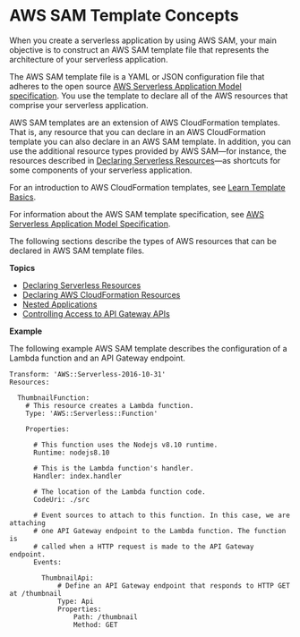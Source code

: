 # AWS SAM Template Concepts<a name="serverless-sam-template-basics"></a>

When you create a serverless application by using AWS SAM, your main objective is to construct an AWS SAM template file that represents the architecture of your serverless application\.

The AWS SAM template file is a YAML or JSON configuration file that adheres to the open source [AWS Serverless Application Model specification](https://github.com/awslabs/serverless-application-model/blob/master/versions/2016-10-31.md)\. You use the template to declare all of the AWS resources that comprise your serverless application\.

AWS SAM templates are an extension of AWS CloudFormation templates\. That is, any resource that you can declare in an AWS CloudFormation template you can also declare in an AWS SAM template\. In addition, you can use the additional resource types provided by AWS SAM—for instance, the resources described in [Declaring Serverless Resources](serverless-sam-template.md)—as shortcuts for some components of your serverless application\.

For an introduction to AWS CloudFormation templates, see [Learn Template Basics](https://docs.aws.amazon.com/AWSCloudFormation/latest/UserGuide/gettingstarted.templatebasics.html)\.

For information about the AWS SAM template specification, see [AWS Serverless Application Model Specification](https://github.com/awslabs/serverless-application-model/blob/master/versions/2016-10-31.md)\.

The following sections describe the types of AWS resources that can be declared in AWS SAM template files\.

**Topics**
+ [Declaring Serverless Resources](serverless-sam-template.md)
+ [Declaring AWS CloudFormation Resources](appendix-appendix-sam-templates-and-cf-templates.md)
+ [Nested Applications](serverless-sam-template-nested-applications.md)
+ [Controlling Access to API Gateway APIs](serverless-controlling-access-to-apis.md)

**Example**

The following example AWS SAM template describes the configuration of a Lambda function and an API Gateway endpoint\.

```
Transform: 'AWS::Serverless-2016-10-31'
Resources:

  ThumbnailFunction:
    # This resource creates a Lambda function.
    Type: 'AWS::Serverless::Function'
    
    Properties:
      
      # This function uses the Nodejs v8.10 runtime.
      Runtime: nodejs8.10
        
      # This is the Lambda function's handler.
      Handler: index.handler
      
      # The location of the Lambda function code.
      CodeUri: ./src
      
      # Event sources to attach to this function. In this case, we are attaching
      # one API Gateway endpoint to the Lambda function. The function is
      # called when a HTTP request is made to the API Gateway endpoint.
      Events:

        ThumbnailApi:
            # Define an API Gateway endpoint that responds to HTTP GET at /thumbnail
            Type: Api
            Properties:
                Path: /thumbnail
                Method: GET
```